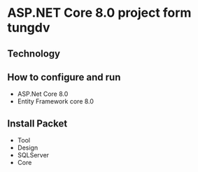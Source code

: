 # ASP.NET Core 8.0 project form tungdv
## Technology
## How to configure and run
- ASP.Net Core 8.0
- Entity Framework core 8.0
## Install Packet 
- Tool
- Design
- SQLServer
- Core

